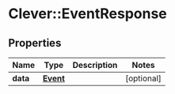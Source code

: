 # Clever::EventResponse

## Properties
Name | Type | Description | Notes
------------ | ------------- | ------------- | -------------
**data** | [**Event**](Event.md) |  | [optional] 


